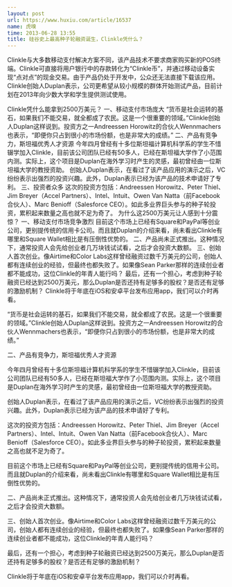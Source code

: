 ```yaml
---
layout: post
url: https://www.huxiu.com/article/16537
name: 虎嗅
time: 2013-06-28 13:55
title: 硅谷史上最高种子轮融资诞生，Clinkle凭什么？
---
```

Clinkle与大多数移动支付解决方案不同，该产品技术不要求商家购买新的POS终端。Clinkle可直接将用户银行中的存款转化为“Clinkle币”，并通过移动设备实现“点对点”的现金交易。由于产品仍处于开发中，公众还无法直接下载该应用。Clinkle创始人Duplan表示，公司更希望从较小规模的群体开始测试产品，目前计划在2013年向少数大学和学生提供测试使用。

Clinkle凭什么能拿到2500万美元？ 一、移动支付市场庞大 “货币是社会运转的基石，如果我们不能交易，就全都成了农民。这是一个很重要的领域。”Clinkle创始人Duplan这样说到。投资方之一Andreessen Horowitz的合伙人Wennmachers也表示，“即便你只占到很小的市场份额，也是非常大的成绩。” 二、产品有竞争力，斯坦福优秀人才资源 今年四月曾经有十多位斯坦福计算机科学系的学生不惜辍学加入Clinkle，目前该公司团队已经有50多人，已经在斯坦福大学作了小范围内测。实际上，这个项目是Duplan在海外学习时产生的灵感，最初曾经由一位斯坦福大学的教授资助。 创始人Duplan表示，在看过了该产品应用的演示之后，VC纷纷表示出强烈的投资兴趣。此外，Duplan表示已经为该产品的技术申请好了专利。 三、投资者众多 这次的投资方包括：Andreessen Horowitz、Peter Thiel、Jim Breyer（Accel Partners）、Intel、Intuit、Owen Van Natta（前Facebook合伙人）、Marc Benioff（Salesforce CEO）。如此多业界巨头参与的种子轮投资，累积起来数量之高也就不足为奇了。 为什么这2500万美元让人感到十分震惊？ 一、移动支付市场竞争激烈 目前这个市场上已经有Square和PayPal等创业公司，更别提传统的信用卡公司。而且就Duplan的介绍来看，尚未看出Clinkle有哪里和Square Wallet相比是有压倒性优势的。 二、产品尚未正式推出。这种情况下，通常投资人会先给创业者几万块钱试试看，之后才会投资大数额。 三、创始人首次创业。像Airtime和Color Labs这样曾经融资过数千万美元的公司，创始人都有连续创业的经验，但最终也都失败了。如果像Sean Parker那样的连续创业者都不能成功，这位Clinkle的年青人能行吗？ 最后，还有一个担心，考虑到种子轮融资已经达到2500万美元，那么Duplan是否还持有足够多的股权？是否还有足够的激励机制？ Clinkle将于年底在iOS和安卓平台发布应用app，我们可以介时再看。

“货币是社会运转的基石，如果我们不能交易，就全都成了农民。这是一个很重要的领域。”Clinkle创始人Duplan这样说到。投资方之一Andreessen Horowitz的合伙人Wennmachers也表示，“即便你只占到很小的市场份额，也是非常大的成绩。”

二、产品有竞争力，斯坦福优秀人才资源

今年四月曾经有十多位斯坦福计算机科学系的学生不惜辍学加入Clinkle，目前该公司团队已经有50多人，已经在斯坦福大学作了小范围内测。实际上，这个项目是Duplan在海外学习时产生的灵感，最初曾经由一位斯坦福大学的教授资助。

创始人Duplan表示，在看过了该产品应用的演示之后，VC纷纷表示出强烈的投资兴趣。此外，Duplan表示已经为该产品的技术申请好了专利。

这次的投资方包括：Andreessen Horowitz、Peter Thiel、Jim Breyer（Accel Partners）、Intel、Intuit、Owen Van Natta（前Facebook合伙人）、Marc Benioff（Salesforce CEO）。如此多业界巨头参与的种子轮投资，累积起来数量之高也就不足为奇了。

目前这个市场上已经有Square和PayPal等创业公司，更别提传统的信用卡公司。而且就Duplan的介绍来看，尚未看出Clinkle有哪里和Square Wallet相比是有压倒性优势的。

二、产品尚未正式推出。这种情况下，通常投资人会先给创业者几万块钱试试看，之后才会投资大数额。

三、创始人首次创业。像Airtime和Color Labs这样曾经融资过数千万美元的公司，创始人都有连续创业的经验，但最终也都失败了。如果像Sean Parker那样的连续创业者都不能成功，这位Clinkle的年青人能行吗？

最后，还有一个担心，考虑到种子轮融资已经达到2500万美元，那么Duplan是否还持有足够多的股权？是否还有足够的激励机制？

Clinkle将于年底在iOS和安卓平台发布应用app，我们可以介时再看。

